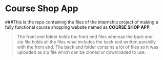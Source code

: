 # Course Shop App

###This is the repo containing the files of the internship project of making a fully functional course shopping website named as <b>COURSE SHOP APP</b>.
>The front end folder holds the front end files whereas the back end zip file holds all the files what includes the back end written paralelly with the front end.
>The back end folder contains a lot of files so it was uploaded as zip file which can be cloned or downloaded to use.
